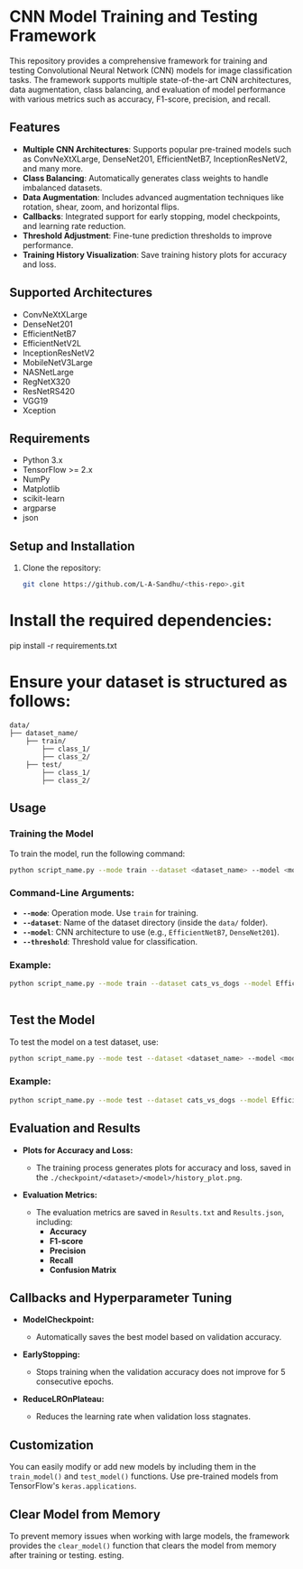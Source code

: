 # CNN Model Training and Testing Framework

This repository provides a comprehensive framework for training and testing Convolutional Neural Network (CNN) models for image classification tasks. The framework supports multiple state-of-the-art CNN architectures, data augmentation, class balancing, and evaluation of model performance with various metrics such as accuracy, F1-score, precision, and recall.

## Features
- **Multiple CNN Architectures**: Supports popular pre-trained models such as ConvNeXtXLarge, DenseNet201, EfficientNetB7, InceptionResNetV2, and many more.
- **Class Balancing**: Automatically generates class weights to handle imbalanced datasets.
- **Data Augmentation**: Includes advanced augmentation techniques like rotation, shear, zoom, and horizontal flips.
- **Callbacks**: Integrated support for early stopping, model checkpoints, and learning rate reduction.
- **Threshold Adjustment**: Fine-tune prediction thresholds to improve performance.
- **Training History Visualization**: Save training history plots for accuracy and loss.

## Supported Architectures
- ConvNeXtXLarge
- DenseNet201
- EfficientNetB7
- EfficientNetV2L
- InceptionResNetV2
- MobileNetV3Large
- NASNetLarge
- RegNetX320
- ResNetRS420
- VGG19
- Xception

## Requirements
- Python 3.x
- TensorFlow >= 2.x
- NumPy
- Matplotlib
- scikit-learn
- argparse
- json

## Setup and Installation

1. Clone the repository:
   ```bash
   git clone https://github.com/L-A-Sandhu/<this-repo>.git

# Install the required dependencies:
pip install -r requirements.txt

# Ensure your dataset is structured as follows:
```
data/
├── dataset_name/
    ├── train/
        ├── class_1/
        ├── class_2/
    ├── test/
        ├── class_1/
        ├── class_2/
```

## Usage

### Training the Model

To train the model, run the following command:

~~~bash
python script_name.py --mode train --dataset <dataset_name> --model <model_name> --threshold <threshold_value>
~~~

### Command-Line Arguments:

- **`--mode`**: Operation mode. Use `train` for training.
- **`--dataset`**: Name of the dataset directory (inside the `data/` folder).
- **`--model`**: CNN architecture to use (e.g., `EfficientNetB7`, `DenseNet201`).
- **`--threshold`**: Threshold value for classification.


### Example:

~~~bash
python script_name.py --mode train --dataset cats_vs_dogs --model EfficientNetB7 --threshold 0.6
    
~~~

## Test the Model
 To test the model on a test dataset, use:

~~~bash
python script_name.py --mode test --dataset <dataset_name> --model <model_name>

~~~

### Example:

~~~bash
python script_name.py --mode test --dataset cats_vs_dogs --model EfficientNetB7
~~~

## Evaluation and Results

- **Plots for Accuracy and Loss:**
  - The training process generates plots for accuracy and loss, saved in the `./checkpoint/<dataset>/<model>/history_plot.png`.
  
- **Evaluation Metrics:**
  - The evaluation metrics are saved in `Results.txt` and `Results.json`, including:
    - **Accuracy**
    - **F1-score**
    - **Precision**
    - **Recall**
    - **Confusion Matrix**

## Callbacks and Hyperparameter Tuning

- **ModelCheckpoint:**
  - Automatically saves the best model based on validation accuracy.
  
- **EarlyStopping:**
  - Stops training when the validation accuracy does not improve for 5 consecutive epochs.
  
- **ReduceLROnPlateau:**
  - Reduces the learning rate when validation loss stagnates.

## Customization

You can easily modify or add new models by including them in the `train_model()` and `test_model()` functions. Use pre-trained models from TensorFlow's `keras.applications`.

## Clear Model from Memory

To prevent memory issues when working with large models, the framework provides the `clear_model()` function that clears the model from memory after training or testing.
esting.
